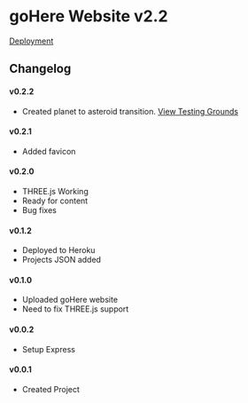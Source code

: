 # goHere Website v2.2
[Deployment](https://gohere-test.herokuapp.com/)

## Changelog
#### v0.2.2
* Created planet to asteroid transition.
[View Testing Grounds](https://gohere-test.herokuapp.com/testgrounds.html)
#### v0.2.1
* Added favicon
#### v0.2.0
* THREE.js Working 
* Ready for content
* Bug fixes
#### v0.1.2
* Deployed to Heroku
* Projects JSON added
#### v0.1.0
* Uploaded goHere website
* Need to fix THREE.js support
#### v0.0.2 
* Setup Express
#### v0.0.1 
* Created Project

